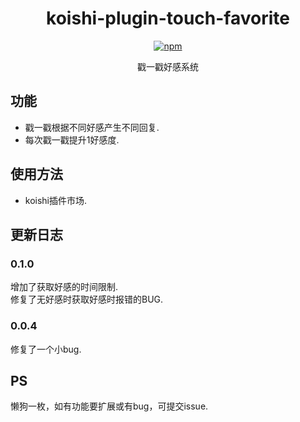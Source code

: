 <div align="center">

# koishi-plugin-touch-favorite

[![npm](https://img.shields.io/npm/v/koishi-plugin-touch-favorite?style=flat-square)](https://www.npmjs.com/package/koishi-plugin-touch-favorite)

戳一戳好感系统
</div>

## 功能
- 戳一戳根据不同好感产生不同回复.
- 每次戳一戳提升1好感度.

## 使用方法
- koishi插件市场.

## 更新日志
### 0.1.0
增加了获取好感的时间限制.  
修复了无好感时获取好感时报错的BUG.
### 0.0.4
修复了一个小bug.
## PS
懒狗一枚，如有功能要扩展或有bug，可提交issue.